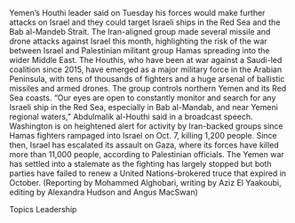 Yemen’s Houthi leader said on Tuesday his forces would make further attacks on Israel and they could target Israeli ships in the Red Sea and the Bab al-Mandeb Strait.
The Iran-aligned group made several missile and drone attacks against Israel this month, highlighting the risk of the war between Israel and Palestinian militant group Hamas spreading into the wider Middle East.
The Houthis, who have been at war against a Saudi-led coalition since 2015, have emerged as a major military force in the Arabian Peninsula, with tens of thousands of fighters and a huge arsenal of ballistic missiles and armed drones.
The group controls northern Yemen and its Red Sea coasts.
“Our eyes are open to constantly monitor and search for any Israeli ship in the Red Sea, especially in Bab al-Mandab, and near Yemeni regional waters,” Abdulmalik al-Houthi said in a broadcast speech.
Washington is on heightened alert for activity by Iran-backed groups since Hamas fighters rampaged into Israel on Oct. 7, killing 1,200 people.
Since then, Israel has escalated its assault on Gaza, where its forces have killed more than 11,000 people, according to Palestinian officials.
The Yemen war has settled into a stalemate as the fighting has largely stopped but both parties have failed to renew a United Nations-brokered truce that expired in October.
(Reporting by Mohammed Alghobari, writing by Aziz El Yaakoubi, editing by Alexandra Hudson and Angus MacSwan)

Topics
Leadership
